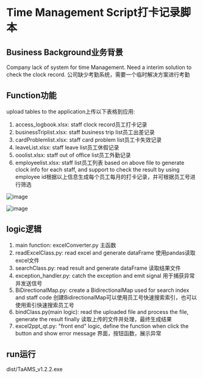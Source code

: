 # Time Management Script打卡记录脚本

## Business Background业务背景

Company lack of system for time Management. Need a interim solution to check the clock record.
公司缺少考勤系统，需要一个临时解决方案进行考勤

## Function功能
upload tables to the application上传以下表格到应用:
1. access_logbook.xlsx: staff clock record员工打卡记录
2. businessTriplist.xlsx: staff business trip list员工出差记录
3. cardProblemlist.xlsx: staff card problem list员工卡失效记录
4. leaveList.xlsx: staff leave list员工休假记录
5. ooolist.xlsx: staff out of office list员工外勤记录
6. employeelist.xlsx: staff list员工列表
based on above file to generate clock info for each staff, and support to check the result by using employee id根据以上信息生成每个员工每月的打卡记录，并可根据员工号进行筛选

![image](https://github.com/user-attachments/assets/dbd00063-34e9-4dba-b84e-02b33ebba535)

![image](https://github.com/user-attachments/assets/956cb44b-649e-4c6c-a987-9628b106a327)

## logic逻辑
1. main function: excelConverter.py 主函数
2. readExcelClass.py: read excel and generate dataFrame 使用pandas读取excel文件
3. searchClass.py: read result and generate dataFrame 读取结果文件
4. exception_handler.py: catch the exception and emit signal 用于捕获异常并发送信号
5. BiDirectionalMap.py: create a BidirectionalMap used for search index and staff code 创建BidirectionalMap可以使用员工号快速搜索索引，也可以使用索引快速搜索员工号
6. bindClass.py(main logic): read the uploaded file and process the file, generate the result finally 读取上传的文件并处理，最终生成结果
7. excel2ppt_qt.py: "front end" logic, define the function when click the button and show error message 界面，按钮函数，展示异常

## run运行
dist/TaAMS_v1.2.2.exe
